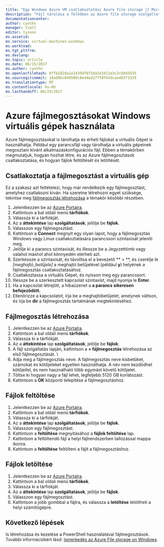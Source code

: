 ```yaml
---
title: "Egy Windows Azure VM csatlakoztatási Azure file storage |} Microsoft Docs"
description: "Fájl tárolása a felhőben az Azure file storage szolgáltatással, és a felhőalapú fájlmegosztást csatlakoztathatja egy Azure virtuális gép (VM)."
documentationcenter: 
author: cynthn
manager: timlt
editor: tysonn
ms.assetid: 
ms.service: virtual-machines-windows
ms.workload: 
ms.tgt_pltfrm: 
ms.devlang: 
ms.topic: article
ms.date: 06/15/2017
ms.author: cynthn
ms.openlocfilehash: 6ffb2d2da1e2439df6f5da543411e3c2c68d3435
ms.sourcegitcommit: 18ad9bc049589c8e44ed277f8f43dcaa483f3339
ms.translationtype: MT
ms.contentlocale: hu-HU
ms.lasthandoff: 08/29/2017
---
```

# <a name="use-azure-file-shares-with-windows-vms"></a>Azure fájlmegosztásokat Windows virtuális gépek használata 

Azure fájlmegosztásokat is tárolhatja és érheti fájlokat a virtuális Gépet is használhatja. Például egy parancsfájl vagy tárolhatja a virtuális gépeinek megosztani kívánt alkalmazáskonfigurációs fájl. Ebben a témakörben megmutatjuk, hogyan hozhat létre, és az Azure fájlmegosztások csatlakoztatása, és hogyan fájlok feltöltését és letöltését.

## <a name="connect-to-a-file-share-from-a-vm"></a>Csatlakoztatja a fájlmegosztást a virtuális gép

Ez a szakasz azt feltételezi, hogy már rendelkezik egy fájlmegosztást, amelyhez csatlakozni kíván. Ha szeretne létrehozni egyet szüksége, tekintse meg [fájlmegosztás létrehozása](#create-a-file-share) a témakör későbbi részében.

1. Jelentkezzen be az [Azure Portalra](https://portal.azure.com).
2. Kattintson a bal oldali menü **tárfiókok**.
3. Válassza ki a tárfiókját.
4. Az a **áttekintése** lap **szolgáltatások**, jelölje be **fájlok**.
5. Válasszon egy fájlmegosztást.
6. Kattintson a **Connect** megnyit egy olyan lapot, hogy a fájlmegosztás Windows vagy Linux csatlakoztatására parancssori szintaxisát jeleníti meg.
7. Jelölje ki a parancs szintaxisát, és illessze be a Jegyzettömb vagy valahol máshol ahol könnyedén elérheti azt. 
8. Szerkessze a szintaxisát, és távolítsa el a bevezető ** > **, és cserélje le *[meghajtó_betűjele]* a meghajtó betűjelével (például **y**) helyének a fájlmegosztás csatlakoztatásához.
8. Csatlakoztassa a virtuális Gépet, és nyisson meg egy parancssort.
9. Illessze be a szerkesztett kapcsolat szintaxist, majd nyomja le **Enter**.
10. Ha a kapcsolat létrejött, a hibaüzenet a **a parancs sikeresen befejeződött.**
11. Ellenőrizze a kapcsolatot, írja be a meghajtóbetűjelet, amelynek váltson, és írja be **dir** a fájlmegosztás tartalmának megtekintéséhez.



## <a name="create-a-file-share"></a>Fájlmegosztás létrehozása 
1. Jelentkezzen be az [Azure Portalra](https://portal.azure.com).
2. Kattintson a bal oldali menü **tárfiókok**.
3. Válassza ki a tárfiókját.
4. Az a **áttekintése** lap **szolgáltatások**, jelölje be **fájlok**.
5. A fájl szolgáltatás lapján, kattintson a **+ fájlmegosztás** létrehozása az első fájlmegosztását. \
6. Adja meg a fájlmegosztás neve. A fájlmegosztás neve kisbetűket, számokat és kötőjeleket egyetlen használhatja. A név nem kezdődhet kötőjellel, és nem használható több egymást követő kötőjelet. 
7. Töltse ki hogyan nagy a fájl lehet, legfeljebb 5120 GB korlátozást.
8. Kattintson a **OK** központi telepítése a fájlmegosztáshoz.
   
## <a name="upload-files"></a>Fájlok feltöltése
1. Jelentkezzen be az [Azure Portalra](https://portal.azure.com).
2. Kattintson a bal oldali menü **tárfiókok**.
3. Válassza ki a tárfiókját.
4. Az a **áttekintése** lap **szolgáltatások**, jelölje be **fájlok**.
5. Válasszon egy fájlmegosztást.
6. Kattintson a **feltöltése** megnyitásához a **fájlok feltöltése** lap.
7. Kattintson a feltöltendő fájl a helyi fájlrendszerben tallózással mappa ikonra.   
8. Kattintson a **feltöltése** feltölteni a fájlt a fájlmegosztáshoz.

## <a name="download-files"></a>Fájlok letöltése
1. Jelentkezzen be az [Azure Portalra](https://portal.azure.com).
2. Kattintson a bal oldali menü **tárfiókok**.
3. Válassza ki a tárfiókját.
4. Az a **áttekintése** lap **szolgáltatások**, jelölje be **fájlok**.
5. Válasszon egy fájlmegosztást.
6. Kattintson a jobb gombbal a fájlra, és válassza a **letöltése** letöltheti a helyi számítógépre.
   

## <a name="next-steps"></a>Következő lépések

Is létrehozása és kezelése a PowerShell használatával fájlmegosztások. További információkért lásd: [Ismerkedés az Azure File storage on Windows](../../storage/files/storage-dotnet-how-to-use-files.md).
